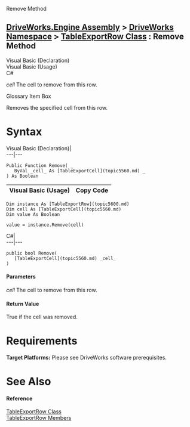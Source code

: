 Remove Method   
  
[DriveWorks.Engine Assembly](topic2156.md) > [DriveWorks Namespace](topic2159.md) > [TableExportRow Class](topic5600.md) : Remove Method  
---  
  
Visual Basic (Declaration)    
Visual Basic (Usage)    
C# 

_cell_
    The cell to remove from this row.

Glossary Item Box

Removes the specified cell from this row. 

# Syntax

Visual Basic (Declaration)|   
---|---  
      
    
    Public Function Remove( _
       ByVal _cell_ As [TableExportCell](topic5560.md) _
    ) As Boolean  
  
Visual Basic (Usage)| Copy Code  
---|---  
      
    
    Dim instance As [TableExportRow](topic5600.md)
    Dim cell As [TableExportCell](topic5560.md)
    Dim value As Boolean
     
    value = instance.Remove(cell)  
  
C#|   
---|---  
      
    
    public bool Remove( 
       [TableExportCell](topic5560.md) _cell_
    )  
  
#### Parameters

 _cell_
    The cell to remove from this row.

#### Return Value

True if the cell was removed.

# Requirements

**Target Platforms:** Please see DriveWorks software prerequisites.

# See Also

#### Reference

[TableExportRow Class](topic5600.md)   
[TableExportRow Members](topic5601.md)


